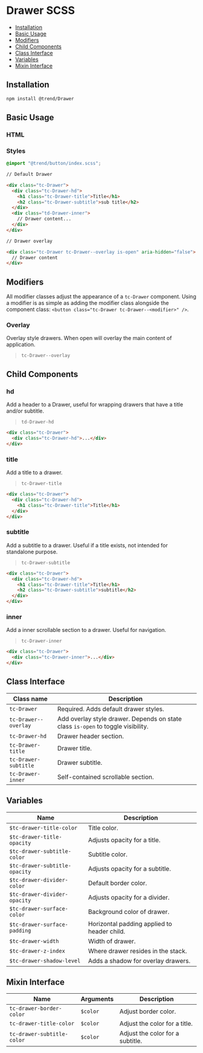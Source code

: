 # Drawer SCSS

* [Installation](#installation)
* [Basic Usage](#usage)
* [Modifiers](#modifiers)
* [Child Components](#child)
* [Class Interface](#classes)
* [Variables](#variables)
* [Mixin Interface](#mixins)

## <a name="installation"></a> Installation

```bash
npm install @trend/Drawer
```

## <a name="usage"></a> Basic Usage

### HTML

### Styles

```scss
@import "@trend/button/index.scss";
```

```html
// Default Drawer

<div class="tc-Drawer">
  <div class="tc-Drawer-hd">
    <h1 class="tc-Drawer-title">Title</h1>
    <h2 class="tc-Drawer-subtitle">sub title</h2>
  </div>
  <div class="td-Drawer-inner">
    // Drawer content...
  </div>
</div>

// Drawer overlay

<div class="tc-Drawer tc-Drawer--overlay is-open" aria-hidden="false">
  // Drawer content
</div>
```
## <a name="modifiers"></a> Modifiers

All modifier classes adjust the appearance of a `tc-Drawer` component.  Using a modifier is as simple as adding the modifier class alongside the component class: `<button class="tc-Drawer tc-Drawer--<modifier>" />`.

### Overlay

Overlay style drawers.  When open will overlay the main content of application.

> `tc-Drawer--overlay`

## <a name="child"></a> Child Components

### hd

Add a header to a Drawer, useful for wrapping drawers that have a title and/or subtitle.

> `td-Drawer-hd`

```html
<div class="tc-Drawer">
  <div class="tc-Drawer-hd">...</div>
</div>
```

### title

Add a title to a drawer.

> `tc-Drawer-title`

```html
<div class="tc-Drawer">
  <div class="tc-Drawer-hd">
    <h1 class="tc-Drawer-title">Title</h1>
  </div>
</div>
```

### subtitle

Add a subtitle to a drawer.  Useful if a title exists, not intended for standalone purpose.

> `tc-Drawer-subtitle`

```html
<div class="tc-Drawer">
  <div class="tc-Drawer-hd">
    <h1 class="tc-Drawer-title">Title</h1>
    <h2 class="tc-Drawer-subtitle">subtitle</h2>
  </div>
</div>
```

### inner

Add a inner scrollable section to a drawer.  Useful for navigation.

> `tc-Drawer-inner`

```html
<div class="tc-Drawer">
  <div class="tc-Drawer-inner">...</div>
</div>
```

## <a name="classes"></a> Class Interface

Class name | Description
--- | ---
`tc-Drawer` | Required. Adds default drawer styles.
`tc-Drawer--overlay` | Add overlay style drawer.  Depends on state class `is-open` to toggle visibility.
`tc-Drawer-hd` | Drawer header section.
`tc-Drawer-title` | Drawer title.
`tc-Drawer-subtitle` | Drawer subtitle.
`tc-Drawer-inner` | Self-contained scrollable section.

## <a name="variables"></a> Variables

Name | Description
--- | ---
`$tc-drawer-title-color` | Title color.
`$tc-drawer-title-opacity` | Adjusts opacity for a title.
`$tc-drawer-subtitle-color` | Subtitle color.
`$tc-drawer-subtitle-opacity` | Adjusts opacity for a subtitle.
`$tc-drawer-divider-color` | Default border color.
`$tc-drawer-divider-opacity` | Adjusts opacity for a divider.
`$tc-drawer-surface-color` | Background color of drawer.
`$tc-drawer-surface-padding` | Horizontal padding applied to header child.
`$tc-drawer-width` | Width of drawer.
`$tc-drawer-z-index` | Where drawer resides in the stack.
`$tc-drawer-shadow-level` | Adds a shadow for overlay drawers.

## <a name="mixins"></a> Mixin Interface

Name | Arguments |  Description
--- | --- | ---
`tc-drawer-border-color` | `$color` | Adjust border color.
`tc-drawer-title-color` | `$color` | Adjust the color for a title.
`tc-drawer-subtitle-color` | `$color` | Adjust the color for a subtitle.
